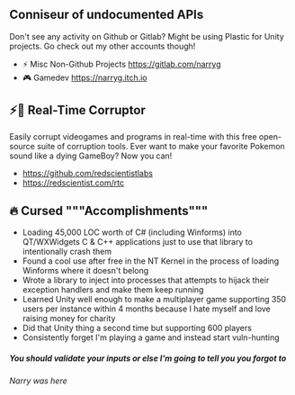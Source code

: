 ## Conniseur of undocumented APIs

Don't see any activity on Github or Gitlab? Might be using Plastic for Unity projects. Go check out my other accounts though!
- ⚡ Misc Non-Github Projects https://gitlab.com/narryg
- 🎮 Gamedev https://narryg.itch.io  

## ⚡🌌 Real-Time Corruptor
Easily corrupt videogames and programs in real-time with this free open-source suite of corruption tools. Ever want to make your favorite Pokemon sound like a dying GameBoy? Now you can!  
- https://github.com/redscientistlabs  
- https://redscientist.com/rtc  

## 🔥 Cursed """Accomplishments""" 
-  Loading 45,000 LOC worth of C# (including Winforms) into QT/WXWidgets C & C++ applications just to use that library to intentionally crash them 
-  Found a cool use after free in the NT Kernel in the process of loading Winforms where it doesn't belong
-  Wrote a library to inject into processes that attempts to hijack their exception handlers and make them keep running
-  Learned Unity well enough to make a multiplayer game supporting 350 users per instance within 4 months because I hate myself and love raising money for charity
-  Did that Unity thing a second time but supporting 600 players
-  Consistently forget I'm playing a game and instead start vuln-hunting 



##### You should validate your inputs or else I'm going to tell you you forgot to

###### Narry was here
